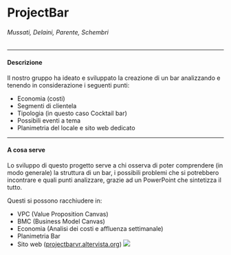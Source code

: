 # ProjectBar
###### Mussati, Delaini, Parente, Schembri

------------

#### Descrizione
Il nostro gruppo ha ideato e sviluppato la creazione di un bar analizzando e tenendo in considerazione i seguenti punti: 
- Economia (costi)
- Segmenti di clientela
- Tipologia (in questo caso Cocktail bar)
- Possibili eventi a tema
- Planimetria del locale e sito web dedicato

------------

#### A cosa serve
Lo sviluppo di questo progetto serve a chi osserva di poter comprendere (in modo generale) la struttura di un bar, i possibili problemi che si potrebbero incontrare e quali punti analizzare, grazie ad un PowerPoint che sintetizza il tutto.

Questi si possono racchiudere in:
- VPC (Value Proposition Canvas)
- BMC (Business Model Canvas)
- Economia (Analisi dei costi e affluenza settimanale)
- Planimetria Bar
- Sito web ([projectbarvr.altervista.org](http://projectbarvr.altervista.org "projectbarvr.altervista.org"))
![](images/ProjectBar.png)
